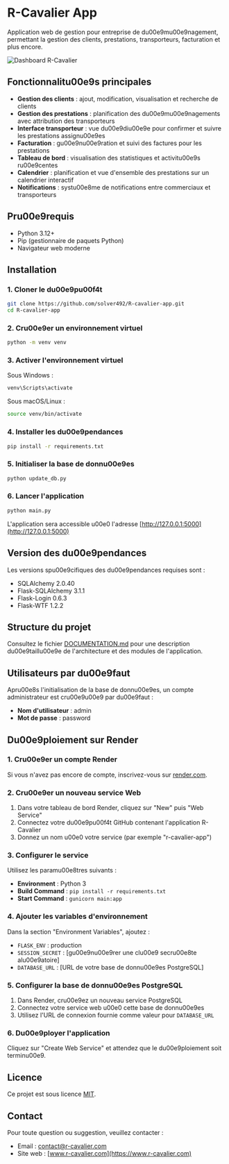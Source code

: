 # R-Cavalier App

Application web de gestion pour entreprise de du00e9mu00e9nagement, permettant la gestion des clients, prestations, transporteurs, facturation et plus encore.

![Dashboard R-Cavalier](static/img/dashboard-preview.png)

## Fonctionnalitu00e9s principales

- **Gestion des clients** : ajout, modification, visualisation et recherche de clients
- **Gestion des prestations** : planification des du00e9mu00e9nagements avec attribution des transporteurs
- **Interface transporteur** : vue du00e9diu00e9e pour confirmer et suivre les prestations assignu00e9es
- **Facturation** : gu00e9nu00e9ration et suivi des factures pour les prestations
- **Tableau de bord** : visualisation des statistiques et activitu00e9s ru00e9centes
- **Calendrier** : planification et vue d'ensemble des prestations sur un calendrier interactif
- **Notifications** : systu00e8me de notifications entre commerciaux et transporteurs

## Pru00e9requis

- Python 3.12+
- Pip (gestionnaire de paquets Python)
- Navigateur web moderne

## Installation

### 1. Cloner le du00e9pu00f4t

```bash
git clone https://github.com/solver492/R-cavalier-app.git
cd R-cavalier-app
```

### 2. Cru00e9er un environnement virtuel

```bash
python -m venv venv
```

### 3. Activer l'environnement virtuel

Sous Windows :
```bash
venv\Scripts\activate
```

Sous macOS/Linux :
```bash
source venv/bin/activate
```

### 4. Installer les du00e9pendances

```bash
pip install -r requirements.txt
```

### 5. Initialiser la base de donnu00e9es

```bash
python update_db.py
```

### 6. Lancer l'application

```bash
python main.py
```

L'application sera accessible u00e0 l'adresse [http://127.0.0.1:5000](http://127.0.0.1:5000)

## Version des du00e9pendances

Les versions spu00e9cifiques des du00e9pendances requises sont :

- SQLAlchemy 2.0.40
- Flask-SQLAlchemy 3.1.1
- Flask-Login 0.6.3
- Flask-WTF 1.2.2

## Structure du projet

Consultez le fichier [DOCUMENTATION.md](DOCUMENTATION.md) pour une description du00e9taillu00e9e de l'architecture et des modules de l'application.

## Utilisateurs par du00e9faut

Apru00e8s l'initialisation de la base de donnu00e9es, un compte administrateur est cru00e9u00e9 par du00e9faut :

- **Nom d'utilisateur** : admin
- **Mot de passe** : password

## Du00e9ploiement sur Render

### 1. Cru00e9er un compte Render

Si vous n'avez pas encore de compte, inscrivez-vous sur [render.com](https://render.com/).

### 2. Cru00e9er un nouveau service Web

1. Dans votre tableau de bord Render, cliquez sur "New" puis "Web Service"
2. Connectez votre du00e9pu00f4t GitHub contenant l'application R-Cavalier
3. Donnez un nom u00e0 votre service (par exemple "r-cavalier-app")

### 3. Configurer le service

Utilisez les paramu00e8tres suivants :

- **Environment** : Python 3
- **Build Command** : `pip install -r requirements.txt`
- **Start Command** : `gunicorn main:app`

### 4. Ajouter les variables d'environnement

Dans la section "Environment Variables", ajoutez :

- `FLASK_ENV` : production
- `SESSION_SECRET` : [gu00e9nu00e9rer une clu00e9 secru00e8te alu00e9atoire]
- `DATABASE_URL` : [URL de votre base de donnu00e9es PostgreSQL]

### 5. Configurer la base de donnu00e9es PostgreSQL

1. Dans Render, cru00e9ez un nouveau service PostgreSQL
2. Connectez votre service web u00e0 cette base de donnu00e9es
3. Utilisez l'URL de connexion fournie comme valeur pour `DATABASE_URL`

### 6. Du00e9ployer l'application

Cliquez sur "Create Web Service" et attendez que le du00e9ploiement soit terminu00e9.

## Licence

Ce projet est sous licence [MIT](LICENSE).

## Contact

Pour toute question ou suggestion, veuillez contacter :
- Email : contact@r-cavalier.com
- Site web : [www.r-cavalier.com](https://www.r-cavalier.com)
